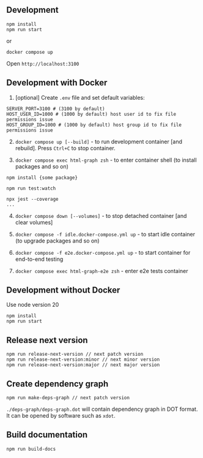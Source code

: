 ## Development

```
npm install
npm run start
```

or

```
docker compose up
```

Open `http://localhost:3100`

## Development with Docker

1. [optional] Create `.env` file and set default variables:

```
SERVER_PORT=3100 # (3100 by default)
HOST_USER_ID=1000 # (1000 by default) host user id to fix file permissions issue
HOST_GROUP_ID=1000 # (1000 by default) host group id to fix file permissions issue
```

2. `docker compose up [--build]` - to run development container [and rebuild]. Press `Ctrl+C` to stop container.

3. `docker compose exec html-graph zsh` - to enter container shell (to install packages and so on)

```
npm install {some package}

npm run test:watch

npx jest --coverage
...
```

4. `docker compose down [--volumes]` - to stop detached container [and clear volumes]

5. `docker compose -f idle.docker-compose.yml up` - to start idle container (to upgrade packages and so on)

6. `docker compose -f e2e.docker-compose.yml up` - to start container for end-to-end testing

7. `docker compose exec html-graph-e2e zsh` - enter e2e tests container

## Development without Docker

Use node version 20

```
npm install
npm run start
```

## Release next version

```
npm run release-next-version // next patch version
npm run release-next-version:minor // next minor version
npm run release-next-version:major // next major version
```

## Create dependency graph

```
npm run make-deps-graph // next patch version
```

`./deps-graph/deps-graph.dot` will contain dependency graph in DOT format. It can be opened by software such as `xdot`.

## Build documentation

```
npm run build-docs
```
